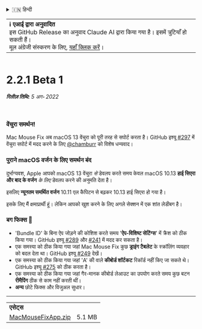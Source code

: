 <details>
<summary>🇮🇳 हिन्दी</summary>

[🇬🇧 English (GitHub)](https://github.com/noah-nuebling/mac-mouse-fix/releases/tag/2.2.1-Beta-1)\
[🇦🇩 Català](https://redirect.macmousefix.com/?target=mmf-release&tag=2.2.1-Beta-1&locale=ca)\
[🇩🇪 Deutsch](https://redirect.macmousefix.com/?target=mmf-release&tag=2.2.1-Beta-1&locale=de)\
[🇪🇸 Español](https://redirect.macmousefix.com/?target=mmf-release&tag=2.2.1-Beta-1&locale=es)\
[🇫🇷 Français](https://redirect.macmousefix.com/?target=mmf-release&tag=2.2.1-Beta-1&locale=fr)\
[🇮🇩 Indonesia](https://redirect.macmousefix.com/?target=mmf-release&tag=2.2.1-Beta-1&locale=id)\
[🇮🇹 Italiano](https://redirect.macmousefix.com/?target=mmf-release&tag=2.2.1-Beta-1&locale=it)\
[🇭🇺 Magyar](https://redirect.macmousefix.com/?target=mmf-release&tag=2.2.1-Beta-1&locale=hu)\
[🇳🇱 Nederlands](https://redirect.macmousefix.com/?target=mmf-release&tag=2.2.1-Beta-1&locale=nl)\
[🇵🇱 Polski](https://redirect.macmousefix.com/?target=mmf-release&tag=2.2.1-Beta-1&locale=pl)\
[🇧🇷 Português (Brasil)](https://redirect.macmousefix.com/?target=mmf-release&tag=2.2.1-Beta-1&locale=pt-BR)\
[🇵🇹 Português (Portugal)](https://redirect.macmousefix.com/?target=mmf-release&tag=2.2.1-Beta-1&locale=pt-PT)\
[🇷🇴 Română](https://redirect.macmousefix.com/?target=mmf-release&tag=2.2.1-Beta-1&locale=ro)\
[🇸🇪 Svenska](https://redirect.macmousefix.com/?target=mmf-release&tag=2.2.1-Beta-1&locale=sv)\
[🇻🇳 Tiếng Việt](https://redirect.macmousefix.com/?target=mmf-release&tag=2.2.1-Beta-1&locale=vi)\
[🇹🇷 Türkçe](https://redirect.macmousefix.com/?target=mmf-release&tag=2.2.1-Beta-1&locale=tr)\
[🇨🇿 Čeština](https://redirect.macmousefix.com/?target=mmf-release&tag=2.2.1-Beta-1&locale=cs)\
[🇬🇷 Ελληνικά](https://redirect.macmousefix.com/?target=mmf-release&tag=2.2.1-Beta-1&locale=el)\
[🇷🇺 Русский](https://redirect.macmousefix.com/?target=mmf-release&tag=2.2.1-Beta-1&locale=ru)\
[🇺🇦 Українська](https://redirect.macmousefix.com/?target=mmf-release&tag=2.2.1-Beta-1&locale=uk)\
[🇮🇱 עברית](https://redirect.macmousefix.com/?target=mmf-release&tag=2.2.1-Beta-1&locale=he)\
[🇸🇦 العربية](https://redirect.macmousefix.com/?target=mmf-release&tag=2.2.1-Beta-1&locale=ar)\
**🇮🇳 हिन्दी**\
[🇹🇭 ไทย](https://redirect.macmousefix.com/?target=mmf-release&tag=2.2.1-Beta-1&locale=th)\
[🇨🇳 中文 (简体)](https://redirect.macmousefix.com/?target=mmf-release&tag=2.2.1-Beta-1&locale=zh-Hans)\
[🇨🇳 中文 (繁體)](https://redirect.macmousefix.com/?target=mmf-release&tag=2.2.1-Beta-1&locale=zh-Hant)\
[🇭🇰 中文（香港)](https://redirect.macmousefix.com/?target=mmf-release&tag=2.2.1-Beta-1&locale=zh-HK)\
[🇯🇵 日本語](https://redirect.macmousefix.com/?target=mmf-release&tag=2.2.1-Beta-1&locale=ja)\
[🇰🇷 한국어](https://redirect.macmousefix.com/?target=mmf-release&tag=2.2.1-Beta-1&locale=ko)\
[Help translate Mac Mouse Fix to different languages!](https://github.com/noah-nuebling/mac-mouse-fix/discussions/731)
</details>
<table align=><td>
<b>ℹ️ एआई द्वारा अनुवादित</b><br>
इस GitHub Release का अनुवाद Claude AI द्वारा किया गया है। इसमें त्रुटियाँ हो सकती हैं।<br>
मूल अंग्रेजी संस्करण के लिए, <a href="https://github.com/noah-nuebling/mac-mouse-fix/releases/tag/2.2.1-Beta-1">यहाँ क्लिक करें</a>।
</td></table>

<table></table>

# 2.2.1 Beta 1
***रिलीज़ तिथि:** 5 अग॰ 2022*

<br>

### वेंचुरा समर्थन!
Mac Mouse Fix अब macOS 13 वेंचुरा को पूरी तरह से सपोर्ट करता है।
GitHub इश्यू [#297](https://github.com/noah-nuebling/mac-mouse-fix/issues/297) में वेंचुरा सपोर्ट में मदद करने के लिए [@chamburr](https://github.com/chamburr) को विशेष धन्यवाद।

### पुराने macOS वर्जन के लिए समर्थन बंद

दुर्भाग्यवश, Apple आपको macOS 13 वेंचुरा _से_ डेवलप करते समय केवल macOS 10.13 **हाई सिएरा और बाद के वर्जन** _के लिए_ डेवलप करने की अनुमति देता है।

इसलिए **न्यूनतम समर्थित वर्जन** 10.11 एल कैपिटन से बढ़कर 10.13 हाई सिएरा हो गया है।

इसके लिए मैं क्षमाप्रार्थी हूं। लेकिन आपको खुश करने के लिए अगले सेक्शन में एक शांत लेडीबग है।

### बग फिक्स 🐞
- 'Bundle ID' के बिना ऐप जोड़ने की कोशिश करते समय '**ऐप-विशिष्ट सेटिंग्स**' में क्रैश को ठीक किया गया। GitHub इश्यू [#289](https://github.com/noah-nuebling/mac-mouse-fix/issues/289) और [#241](https://github.com/noah-nuebling/mac-mouse-fix/issues/241) में मदद कर सकता है।
- एक समस्या को ठीक किया गया जहां Mac Mouse Fix कुछ **ड्राइंग टैबलेट** के स्क्रॉलिंग व्यवहार को बदल देता था। GitHub इश्यू [#249](https://github.com/noah-nuebling/mac-mouse-fix/issues/249) देखें।
- एक समस्या को ठीक किया गया जहां 'A' की वाले **कीबोर्ड शॉर्टकट** रिकॉर्ड नहीं किए जा सकते थे। GitHub इश्यू [#275](https://github.com/noah-nuebling/mac-mouse-fix/issues/275) को ठीक करता है।
- एक समस्या को ठीक किया गया जहां गैर-मानक कीबोर्ड लेआउट का उपयोग करते समय कुछ बटन **रीमैपिंग** ठीक से काम नहीं करती थीं।
- **अन्य** छोटे फिक्स और विजुअल सुधार।

---

<table align="start">
<tr>
    <td colspan=2>
        <b>एसेट्स</b>
    </td>
</tr>
<tr>
    <td><a href="https://github.com/noah-nuebling/mac-mouse-fix/releases/download/2.2.1-Beta-1/MacMouseFixApp.zip">MacMouseFixApp.zip</a></td>
    <td>5.1 MB</td>
</tr>
</table>